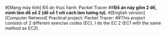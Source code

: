 #[Mạng máy tính] Đồ án thực hành: Packet Tracer
##**Đồ án này gồm 2 đề, mình làm đề số 2 (đề số 1 với cách làm tương tự).**
#[English version] [Computer Netword] Practical project: Packet Tracer:
##This project consists of 2 different exercise codes (EC), I do the EC 2 (EC1 with the same method as EC2).



